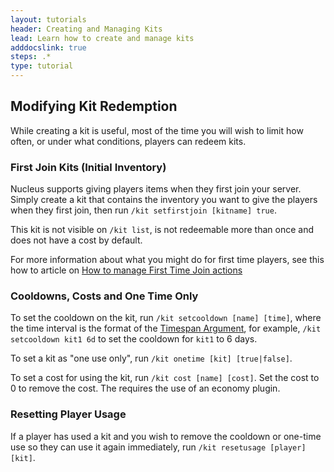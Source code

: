 ```yaml
---
layout: tutorials
header: Creating and Managing Kits
lead: Learn how to create and manage kits
adddocslink: true
steps: .*
type: tutorial
---
```


## Modifying Kit Redemption

While creating a kit is useful, most of the time you will wish to limit how often, or under what conditions, players can 
redeem kits.

### First Join Kits (Initial Inventory)

Nucleus supports giving players items when they first join your server. Simply create a kit that contains the inventory
you want to give the players when they first join, then run `/kit setfirstjoin [kitname] true`.

This kit is not visible on `/kit list`, is not redeemable more than once and does not have a cost by default.

For more information about what you might do for first time players, see this how to article on 
[How to manage First Time Join actions](../../howto/firsttime.html)

### Cooldowns, Costs and One Time Only

To set the cooldown on the kit, run `/kit setcooldown [name] [time]`, where the time interval is the format of the 
[Timespan Argument](../../arguments.html#timespan), for example, `/kit setcooldown kit1 6d` to set the cooldown for 
`kit1` to 6 days.

To set a kit as "one use only", run `/kit onetime [kit] [true|false]`.

To set a cost for using the kit, run `/kit cost [name] [cost]`. Set the cost to 0 to remove the cost. The requires the use
of an economy plugin.

### Resetting Player Usage

If a player has used a kit and you wish to remove the cooldown or one-time use so they can use it again immediately, run
`/kit resetusage [player] [kit]`.
